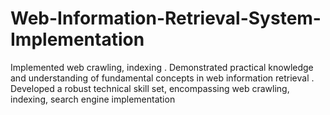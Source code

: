 # Web-Information-Retrieval-System-Implementation
Implemented web crawling, indexing . Demonstrated practical knowledge and understanding of fundamental concepts in web information retrieval .  Developed a robust technical skill set, encompassing web crawling, indexing, search engine implementation
